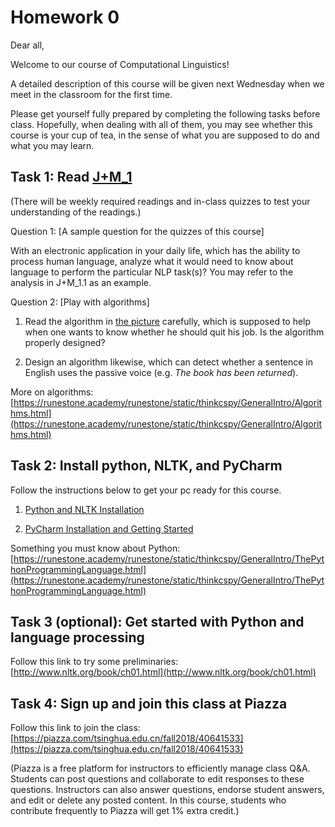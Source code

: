 # Homework 0

Dear all,

Welcome to our course of Computational Linguistics! 

A detailed description of this course will be given next Wednesday when we meet in the classroom for the first time. 

Please get yourself fully prepared by completing the following tasks before class. Hopefully, when dealing with all of them, you may see whether this course is your cup of tea, in the sense of what you are supposed to do and what you may learn.

## Task 1: Read [J+M_1](../readings/1/J+M_1.pdf)
(There will be weekly required readings and in-class quizzes to test your understanding of the readings.)

Question 1: [A sample question for the quizzes of this course]

With an electronic application in your daily life, which has the ability to process human language, analyze what it would need to know about language to perform the particular NLP task(s)? You may refer to the analysis in J+M_1.1 as an example.

Question 2: [Play with algorithms]

1) Read the algorithm in [the picture](images/algorithm_quit_job.jpeg) carefully, which is supposed to help when one wants to know whether he should quit his job. Is the algorithm properly designed?

2) Design an algorithm likewise, which can detect whether a sentence in English uses the passive voice (e.g. _The book has been returned_).

More on algorithms:<br> [https://runestone.academy/runestone/static/thinkcspy/GeneralIntro/Algorithms.html](https://runestone.academy/runestone/static/thinkcspy/GeneralIntro/Algorithms.html)

## Task 2: Install python, NLTK, and PyCharm

Follow the instructions below to get your pc ready for this course.

1) [Python and NLTK Installation](../readings/1/Python_NLTK_Install.pdf)

2) [PyCharm Installation and Getting Started](../readings/1/PyCharm_Intro.pdf)

Something you must know about Python:<br> [https://runestone.academy/runestone/static/thinkcspy/GeneralIntro/ThePythonProgrammingLanguage.html](https://runestone.academy/runestone/static/thinkcspy/GeneralIntro/ThePythonProgrammingLanguage.html)

## Task 3 (optional): Get started with Python and language processing

Follow this link to try some preliminaries:<br>
[http://www.nltk.org/book/ch01.html](http://www.nltk.org/book/ch01.html)

## Task 4: Sign up and join this class at Piazza

Follow this link to join the class:<br> [https://piazza.com/tsinghua.edu.cn/fall2018/40641533](https://piazza.com/tsinghua.edu.cn/fall2018/40641533)

(Piazza is a free platform for instructors to efficiently manage class Q&A. Students can post questions and collaborate to edit responses to these questions. Instructors can also answer questions, endorse student answers, and edit or delete any posted content. In this course, students who contribute frequently to Piazza will get 1% extra credit.)
